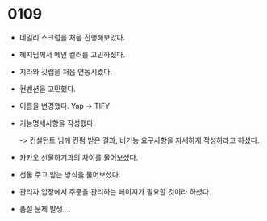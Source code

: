 # 0109 

- 데일리 스크럼을 처음 진행해보았다.
- 혜지님께서 메인 컬러를 고민하셨다.
- 지라와 깃랩을 처음 연동시켰다.

- 컨벤션을 고민했다.
- 이름을 변경했다. Yap -> TIFY



- 기능명세사항을 작성했다.

  -> 컨설턴트 님께 컨펌 받은 결과, 비기능 요구사항을 자세하게 작성하라고 하셨다.





- 카카오 선물하기과의 차이를 물어보셨다.
- 선물 주고 받는 방식을 물어보셨다.

- 관리자 입장에서 주문을 관리하는 페이지가 필요할 것이라 하셨다.
- 품절 문제 발생....